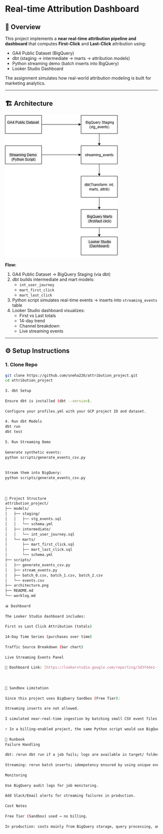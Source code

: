 # Real-time Attribution Dashboard

## 📌 Overview
This project implements a **near real-time attribution pipeline and dashboard** that computes **First-Click** and **Last-Click** attribution using:
- GA4 Public Dataset (BigQuery)
- dbt (staging → intermediate → marts → attribution models)
- Python streaming demo (batch inserts into BigQuery)
- Looker Studio Dashboard

The assignment simulates how real-world attribution modeling is built for marketing analytics.

---

## 🏗️ Architecture
![Architecture Diagram](architecture.png)

**Flow:**
1. GA4 Public Dataset → BigQuery Staging (via dbt)
2. dbt builds intermediate and mart models:
   - `int_user_journey`
   - `mart_first_click`
   - `mart_last_click`
3. Python script simulates real-time events → inserts into `streaming_events` table
4. Looker Studio dashboard visualizes:
   - First vs Last totals
   - 14-day trend
   - Channel breakdown
   - Live streaming events

---

## ⚙️ Setup Instructions

### 1. Clone Repo
```bash
git clone https://github.com/sneha226/attribution_project.git
cd attribution_project

3. dbt Setup

Ensure dbt is installed (dbt --version).

Configure your profiles.yml with your GCP project ID and dataset.

4. Run dbt Models
dbt run
dbt test

5. Run Streaming Demo

Generate synthetic events:
python scripts/generate_events_csv.py


Stream them into BigQuery:
python scripts/generate_events_csv.py



📂 Project Structure
attribution_project/
├── models/
│   ├── staging/
│   │   ├── stg_events.sql
│   │   └── schema.yml
│   ├── intermediate/
│   │   └── int_user_journey.sql
│   └── marts/
│       ├── mart_first_click.sql
│       ├── mart_last_click.sql
│       └── schema.yml
├── scripts/
│   ├── generate_events_csv.py
│   ├── stream_events.py
│   ├── batch_0.csv, batch_1.csv, batch_2.csv
│   └── events.csv
├── architecture.png
├── README.md
└── worklog.md

📊 Dashboard

The Looker Studio dashboard includes:

First vs Last Click Attribution (totals)

14-Day Time Series (purchases over time)

Traffic Source Breakdown (bar chart)

Live Streaming Events Panel

🔗 Dashboard Link: [https://lookerstudio.google.com/reporting/3d3f4de1-fe7c-4a7d-8c67-2c858ea30849]



🚨 Sandbox Limitation

Since this project uses BigQuery Sandbox (Free Tier):

Streaming inserts are not allowed.

I simulated near-real-time ingestion by batching small CSV event files (batch_0.csv, batch_1.csv, batch_2.csv) into BigQuery.

⚡ In a billing-enabled project, the same Python script would use BigQuery’s insert_rows_json API for live streaming.

📒 Runbook
Failure Handling

dbt: rerun dbt run if a job fails; logs are available in target/ folder.

Streaming: rerun batch inserts; idempotency ensured by using unique event IDs.

Monitoring

Use BigQuery audit logs for job monitoring.

Add Slack/Email alerts for streaming failures in production.

Cost Notes

Free Tier (Sandbox) used → no billing.

In production: costs mainly from BigQuery storage, query processing, and streaming inserts.


